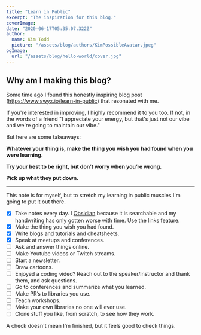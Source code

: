 ```yaml
---
title: "Learn in Public"
excerpt: "The inspiration for this blog."
coverImage:
date: "2020-06-17T05:35:07.322Z"
author:
  name: Kim Todd
  picture: "/assets/blog/authors/KimPossibleAvatar.jpeg"
ogImage:
  url: "/assets/blog/hello-world/cover.jpg"
---
```


## Why am I making this blog?

Some time ago I found this honestly inspiring blog post (<https://www.swyx.io/learn-in-public>) that resonated with me.

If you're interested in improving, I highly recommend it to you too. If not, in the words of a friend "I appreciate your energy, but that's just not our vibe and we're going to maintain our vibe."

But here are some takeaways:

**Whatever your thing is, make the thing you wish you had found when you were learning.**

**Try your best to be right, but don’t worry when you’re wrong.**

**Pick up what they put down.**

---

This note is for myself, but to stretch my learning in public muscles I'm going to put it out there.

- [x] Take notes every day. I [Obsidian](https://obsidian.md/) because it is searchable and my handwriting has only gotten worse with time. Use the links feature.
- [x] Make the thing you wish you had found.
- [x] Write blogs and tutorials and cheatsheets.
- [x] Speak at meetups and conferences.
- [ ] Ask and answer things online.
- [ ] Make Youtube videos or Twitch streams.
- [ ] Start a newsletter.
- [ ] Draw cartoons.
- [ ] Enjoyed a coding video? Reach out to the speaker/instructor and thank them, and ask questions.
- [ ] Go to conferences and summarize what you learned.
- [ ] Make PR’s to libraries you use.
- [ ] Teach workshops.
- [ ] Make your own libraries no one will ever use.
- [ ] Clone stuff you like, from scratch, to see how they work.

A check doesn't mean I'm finished, but it feels good to check things.
